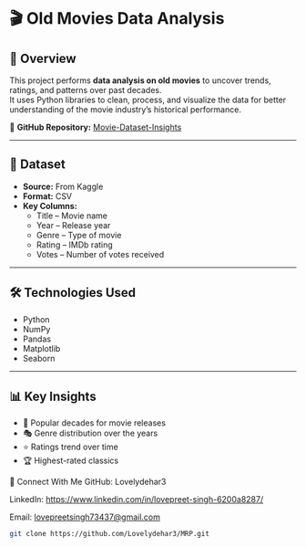 # 🎬 Old Movies Data Analysis

## 📌 Overview
This project performs **data analysis on old movies** to uncover trends, ratings, and patterns over past decades.  
It uses Python libraries to clean, process, and visualize the data for better understanding of the movie industry’s historical performance.

🔗 **GitHub Repository:** [Movie-Dataset-Insights
](https://github.com/Lovelydehar3/Movie-Dataset-Insights)

---

## 📂 Dataset
- **Source:** From Kaggle
- **Format:** CSV
- **Key Columns:**
  - Title – Movie name
  - Year – Release year
  - Genre – Type of movie
  - Rating – IMDb rating
  - Votes – Number of votes received

---

## 🛠️ Technologies Used
- Python
- NumPy
- Pandas
- Matplotlib
- Seaborn

---

## 📊 Key Insights
- 📅 Popular decades for movie releases  
- 🎭 Genre distribution over the years  
- ⭐ Ratings trend over time  
- 🏆 Highest-rated classics

🤝 Connect With Me
GitHub: Lovelydehar3

LinkedIn: https://www.linkedin.com/in/lovepreet-singh-6200a8287/

Email: lovepreetsingh73437@gmail.com
```bash
git clone https://github.com/Lovelydehar3/MRP.git
